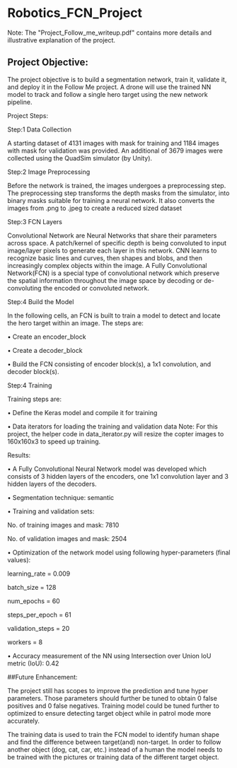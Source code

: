 # Robotics_FCN_Project

Note: The "Project_Follow_me_writeup.pdf" contains more details and illustrative explanation of the project.

## Project Objective: 
The project objective is to build a segmentation network, train it, validate it, and deploy it in the Follow Me project. 
A drone will use the trained NN model to track and follow a single hero target using the new network pipeline.

Project Steps: 

Step:1 Data Collection

A starting dataset of 4131 images with mask for training and 1184 images with mask for validation was provided. An additional of 3679 images were collected using the QuadSim simulator (by Unity).

Step:2 Image Preprocessing 

Before the network is trained, the images undergoes a preprocessing step. The preprocessing step transforms the depth masks from the simulator, into binary masks suitable for training a neural network. It also converts the images from .png to .jpeg to create a reduced sized dataset

Step:3 FCN Layers 

Convolutional Network are Neural Networks that share their parameters across space. A patch/kernel of specific depth is being convoluted to input image/layer pixels to generate each layer in this network. CNN learns to recognize basic lines and curves, then shapes and blobs, and then increasingly complex objects within the image. A Fully Convolutional Network(FCN) is a special type of convolutional network which preserve the spatial information throughout the image space by decoding or de-convoluting the encoded or convoluted network.

Step:4 Build the Model 

In the following cells, an FCN is built to train a model to detect and locate the hero target within an image. 
The steps are: 

• Create an encoder_block

• Create a decoder_block 

• Build the FCN consisting of encoder block(s), a 1x1 convolution, and decoder block(s).

Step:4 Training 

Training steps are: 

• Define the Keras model and compile it for training 

• Data iterators for loading the training and validation data Note: For this project, the helper code in data_iterator.py will resize the copter images to 160x160x3 to speed up training.

Results:

• A Fully Convolutional Neural Network model was developed which consists of 3 hidden layers of the encoders, one 1x1 convolution layer and 3 hidden layers of the decoders.

• Segmentation technique: semantic

• Training and validation sets:

No. of training images and mask: 7810

No. of validation images and mask: 2504

• Optimization of the network model using following hyper-parameters (final values):

learning_rate = 0.009

batch_size = 128

num_epochs = 60

steps_per_epoch = 61

validation_steps = 20

workers = 8

• Accuracy measurement of the NN using Intersection over Union IoU metric (IoU): 0.42

##Future Enhancement:

The project still has scopes to improve the prediction and tune hyper parameters. Those parameters should further be tuned to obtain 0 false positives and 0 false negatives. Training model could be tuned further to optimized to ensure detecting target object while in patrol mode more accurately.

The training data is used to train the FCN model to identify human shape and find the difference between target(and) non-target. In order to follow another object (dog, cat, car, etc.) instead of a human the model needs to be trained with the pictures or training data of the different target object.
